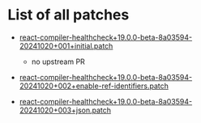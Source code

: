# List of all patches

- [react-compiler-healthcheck+19.0.0-beta-8a03594-20241020+001+initial.patch](react-compiler-healthcheck+19.0.0-beta-8a03594-20241020+001+initial.patch)
    - no upstream PR

- [react-compiler-healthcheck+19.0.0-beta-8a03594-20241020+002+enable-ref-identifiers.patch](react-compiler-healthcheck+19.0.0-beta-8a03594-20241020+002+enable-ref-identifiers.patch)

- [react-compiler-healthcheck+19.0.0-beta-8a03594-20241020+003+json.patch](react-compiler-healthcheck+19.0.0-beta-8a03594-20241020+003+json.patch)
